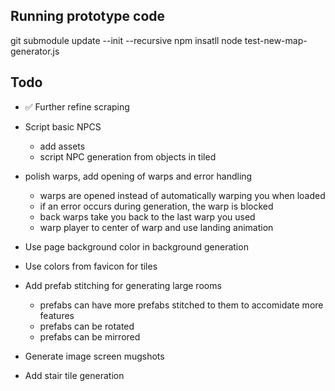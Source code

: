## Running prototype code
git submodule update --init --recursive
npm insatll
node test-new-map-generator.js



## Todo
- ✅ Further refine scraping
- Script basic NPCS
    - add assets
    - script NPC generation from objects in tiled

- polish warps, add opening of warps and error handling
    - warps are opened instead of automatically warping you when loaded
    - if an error occurs during generation, the warp is blocked
    - back warps take you back to the last warp you used
    - warp player to center of warp and use landing animation

- Use page background color in background generation
- Use colors from favicon for tiles
- Add prefab stitching for generating large rooms
    - prefabs can have more prefabs stitched to them to accomidate more features
    - prefabs can be rotated
    - prefabs can be mirrored
- Generate image screen mugshots
- Add stair tile generation